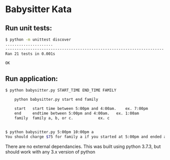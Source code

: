 # Babysitter Kata

## Run unit tests:
```bash
$ python -m unittest discover
.....................
----------------------------------------------------------------------
Ran 21 tests in 0.001s

OK

```

## Run application:
```bash
$ python babysitter.py START_TIME END_TIME FAMILY

    python babysitter.py start end family

    start	start time between 5:00pm and 4:00am.	 ex. 7:00pm
    end		endtime between 5:00pm and 4:00am.	 ex. 1:00am
    family	family a, b, or c.			 ex. c
	
		
$ python babysitter.py 5:00pm 10:00pm a
You should charge $75 for family a if you started at 5:00pm and ended at 10:00pm
```


There are no external dependancies. This was built using python 3.7.3, but should work with any 3.x version of python
